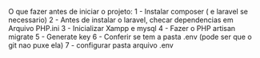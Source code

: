O que fazer antes de iniciar o projeto:
1 - Instalar composer ( e laravel se necessario)
2 - Antes de instalar o laravel, checar dependencias em Arquivo PHP.ini
3 - Inicializar Xampp e mysql
4 - Fazer o PHP artisan migrate
5 - Generate key
6 - Conferir se tem a pasta .env (pode ser que o git nao puxe ela)
7 - configurar pasta arquivo .env